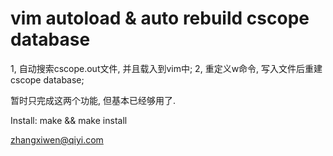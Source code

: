 vim autoload & auto rebuild cscope database
================================
1, 自动搜索cscope.out文件, 并且载入到vim中;
2, 重定义w命令, 写入文件后重建cscope database;

暂时只完成这两个功能, 但基本已经够用了. 

Install:
make && make install

zhangxiwen@qiyi.com
